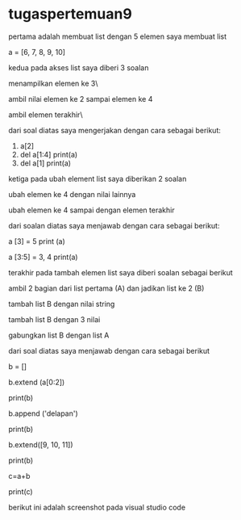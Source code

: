 # tugaspertemuan9
pertama adalah membuat list dengan 5 elemen saya membuat list

a = [6, 7, 8, 9, 10]

kedua pada akses list saya diberi 3 soalan

menampilkan elemen ke 3\

ambil nilai elemen ke 2 sampai elemen ke 4

ambil elemen terakhir\

dari soal diatas saya mengerjakan dengan cara sebagai berikut:

1. a[2]
2. del a[1:4]
    print(a)
3. del a[1] 
    print(a)


ketiga pada ubah element list saya diberikan 2 soalan

ubah elemen ke 4 dengan nilai lainnya

ubah elemen ke 4 sampai dengan elemen terakhir

dari soalan diatas saya menjawab dengan cara sebagai berikut:

a [3] = 5
print (a)

a [3:5] = 3, 4
print(a)

terakhir pada tambah elemen list saya diberi soalan sebagai berikut

ambil 2 bagian dari list pertama (A) dan jadikan list ke 2 (B)

tambah list B dengan nilai string

tambah list B dengan 3 nilai

gabungkan list B dengan list A

dari soal diatas saya menjawab dengan cara sebagai berikut

b = []

b.extend (a[0:2])

print(b)

b.append ('delapan')

print(b)

b.extend([9, 10, 11])

print(b)

c=a+b

print(c)

berikut ini adalah screenshot pada visual studio code
